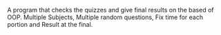 
A program that checks the quizzes and give final results on the based of OOP. Multiple Subjects, Multiple random questions, Fix time for each portion and Result at the final.
